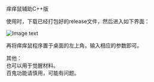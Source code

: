 ﻿痒痒鼠辅助C++版

使用时，下载已经打包好的release文件，然后进入如下界面：

![Image text](https://github.com/BetterRaven/yys_cpp/blob/master/image/QQ%E6%88%AA%E5%9B%BE20210708174718.png)

再将痒痒鼠程序置于桌面的左上角，输入相应的参数即可。<br>

其他：<br>
也可以用于觉醒材料。<br>
百鬼功能请慎用，可能有问题。

